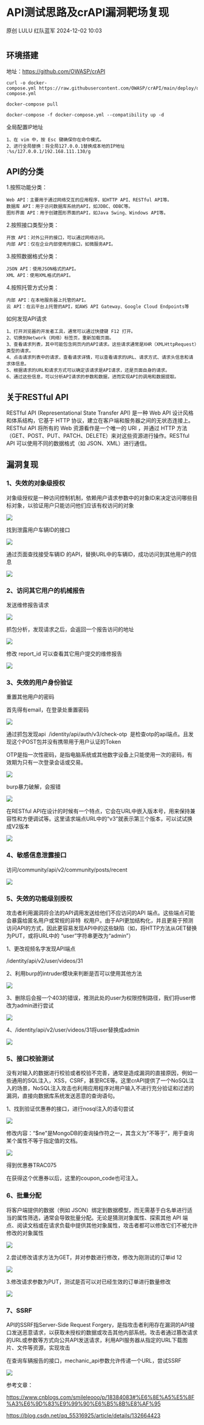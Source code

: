 #  API测试思路及crAPI漏洞靶场复现   
原创 LULU  红队蓝军   2024-12-02 10:03  
  
#   
## 环境搭建   
  
地址：https://github.com/OWASP/crAPI  
```
curl -o docker-compose.yml https://raw.githubusercontent.com/OWASP/crAPI/main/deploy/docker/docker-compose.yml

docker-compose pull

docker-compose -f docker-compose.yml --compatibility up -d

```  
  
全局配置IP地址  
```
1、在 vim 中，按 Esc 键确保你在命令模式。
2、进行全局替换：将全局127.0.0.1替换成本地的IP地址 
:%s/127.0.0.1/192.168.111.130/g 

```  
## API的分类   
  
1.按照功能分类：  
```
Web API：主要用于通过网络交互的应用程序，如HTTP API、RESTful API等。
数据库 API：用于访问数据库系统的API，如JDBC、ODBC等。
图形界面 API：用于创建图形界面的API，如Java Swing、Windows API等。

```  
  
2.按照接口类型分类：  
```
开放 API：对外公开的接口，可以通过网络访问。
内部 API：仅在企业内部使用的接口，如微服务API。

```  
  
3.按照数据格式分类：  
```
JSON API：使用JSON格式的API。
XML API：使用XML格式的API。

```  
  
4.按照托管方式分类：  
```
内部 API：在本地服务器上托管的API。
云 API：在云平台上托管的API，如AWS API Gateway、Google Cloud Endpoints等

```  
  
如何发现API请求  
```
1、打开浏览器的开发者工具，通常可以通过快捷键 F12 打开。
2、切换到Network（网络）标签页，重新加载页面。
3、查看请求列表，其中可能包含网页内的API请求。这些请求通常是XHR（XMLHttpRequest）类型的请求。
4、点击请求列表中的请求，查看请求详情，可以查看请求的URL、请求方式、请求头信息和请求体信息。
5、根据请求的URL和请求方式可以确定该请求是API请求，还是页面自身的请求。
6、通过这些信息，可以分析API请求的参数和数据，进而实现API的调用和数据提取。

```  
## 关于RESTful API   
  
RESTful API (Representational State Transfer API) 是一种 Web API 设计风格和体系结构，它基于 HTTP 协议，建立在客户端和服务器之间的无状态连接上。RESTful API 将所有的 Web 资源看作是一个唯一的 URI ，并通过 HTTP 方法（GET、POST、PUT、PATCH、DELETE）来对这些资源进行操作。RESTful API 可以使用不同的数据格式（如 JSON、XML）进行通信。  
## 漏洞复现   
### 1、失效的对象级授权  
  
对象级授权是一种访问控制机制，依赖用户请求参数中的对象ID来决定访问哪些目标对象，以验证用户只能访问他们应该有权访问的对象  
  
![](https://mmbiz.qpic.cn/sz_mmbiz_png/ibZ6uZjjH3v4c9uscsQD2ybzd4y8qFrfcozyScVMGzLTMoLRWtBdxq4z0xRapMG5ia3Osj2Gl62ANFqN2ictBwSwA/640?wx_fmt=png&from=appmsg "")  
  
  
找到泄露用户车辆ID的接口  
  
![](https://mmbiz.qpic.cn/sz_mmbiz_png/ibZ6uZjjH3v4c9uscsQD2ybzd4y8qFrfcJVicF32kATDCMltSO0QF8iaWeHiaKQiab7q2lqGBRnk8cHrm8TibtxOH4mQ/640?wx_fmt=png&from=appmsg "")  
  
  
通过页面查找接受车辆ID 的API，替换URL中的车辆ID，成功访问到其他用户的信息  
  
![](https://mmbiz.qpic.cn/sz_mmbiz_png/ibZ6uZjjH3v4c9uscsQD2ybzd4y8qFrfc9KdWbVN8QbbGjD1wNIrlqw56sFuNibEze4SaD2uggAUicPKIZ13BJm7w/640?wx_fmt=png&from=appmsg "")  
  
### 2、访问其它用户的机械报告  
  
发送维修报告请求  
  
![](https://mmbiz.qpic.cn/sz_mmbiz_png/ibZ6uZjjH3v4c9uscsQD2ybzd4y8qFrfcfZMaPcyMvbRts73dbPuAmiacGibqC54MBHefnFKUDTAfibJZep44gOtkA/640?wx_fmt=png&from=appmsg "")  
  
  
抓包分析，发现请求之后，会返回一个报告访问的地址  
  
![](https://mmbiz.qpic.cn/sz_mmbiz_png/ibZ6uZjjH3v4c9uscsQD2ybzd4y8qFrfccmTgVo589W9Sa2PohQIfpMicEibu6nQ62SqaJN7n2KqCp2FwialxGBs3g/640?wx_fmt=png&from=appmsg "")  
  
  
修改 report_id 可以查看其它用户提交的维修报告  
  
![](https://mmbiz.qpic.cn/sz_mmbiz_png/ibZ6uZjjH3v4c9uscsQD2ybzd4y8qFrfcD0zRPuKsCEQKpHsRicOaVyQpSORibc3Ueb2l8nZFy3CSWnsjNicWibkOHw/640?wx_fmt=png&from=appmsg "")  
  
### 3、失效的用户身份验证  
  
重置其他用户的密码  
  
首先得有email，在登录处重置密码  
  
![](https://mmbiz.qpic.cn/sz_mmbiz_png/ibZ6uZjjH3v4c9uscsQD2ybzd4y8qFrfcv9gdnia9O2R1CH19ic1lFUGa3niaT5PmicNKWiacdpUKL0bCe5YTicregZDQ/640?wx_fmt=png&from=appmsg "")  
  
  
通过抓包发现api  /identity/api/auth/v3/check-otp  是检查otp的api端点。且发现这个POST包并没有携带用于用户认证的Token  
  
OTP是指一次性密码，是指电脑系统或其他数字设备上只能使用一次的密码，有效期为只有一次登录会话或交易。  
  
![](https://mmbiz.qpic.cn/sz_mmbiz_png/ibZ6uZjjH3v4c9uscsQD2ybzd4y8qFrfcDQXhryibBFWePs5EKRTjspiaLZ4xTkNlWONlYGlUNbGYNbHzFm0AU2ibg/640?wx_fmt=png&from=appmsg "")  
  
  
burp暴力破解，会报错  
  
![](https://mmbiz.qpic.cn/sz_mmbiz_png/ibZ6uZjjH3v4c9uscsQD2ybzd4y8qFrfcjGGzTFN2Xhxg1doLwzfOXXoKFekPQ2gyQsYkP9TI2wBHxrUNFRia1TQ/640?wx_fmt=png&from=appmsg "")  
  
  
在RESTful API在设计的时候有一个特点，它会在URL中嵌入版本号，用来保持兼容性和方便调试等。这里请求端点URL中的“v3”就表示第三个版本，可以试试换成V2版本  
  
![](https://mmbiz.qpic.cn/sz_mmbiz_png/ibZ6uZjjH3v4c9uscsQD2ybzd4y8qFrfcDaQv2G7cnbHvpbicNAjO50rUibUvY7QeaL1kibq2VobBQ89o4m9ITFscA/640?wx_fmt=png&from=appmsg "")  
  
### 4、敏感信息泄露接口  
  
访问/community/api/v2/community/posts/recent  
  
![](https://mmbiz.qpic.cn/sz_mmbiz_png/ibZ6uZjjH3v4c9uscsQD2ybzd4y8qFrfczBZxPus7ubGkscFTgM23ibqmlMEichiaT0Micgc1bdSQLgr6DnYWa8EPvQ/640?wx_fmt=png&from=appmsg "")  
  
### 5、失效的功能级别授权  
  
攻击者利用漏洞将合法的API调用发送给他们不应访问的API 端点。这些端点可能会暴露给匿名用户或常规的非特  权用户。由于API更加结构化，并且更易于预测访问API的方式，因此更容易发现API中的这些缺陷（如，将HTTP方法从GET替换为PUT，或将URL中的 “user”字符串更改为“admin”）  
  
1、更改视频名字发现API端点  
  
/identity/api/v2/user/videos/31  
  
2、利用burp的intruder模块来判断是否可以使用其他方法  
  
![](https://mmbiz.qpic.cn/sz_mmbiz_png/ibZ6uZjjH3v4c9uscsQD2ybzd4y8qFrfcLcqM0jN4Dyuj6Nj9bscLnOJaDFeInW1qicMSalHH53riaDfH9fVic9W6g/640?wx_fmt=png&from=appmsg "")  
  
  
3、删除后会报一个403的错误，推测此处的user为权限控制路径，我们将user修改为admin进行尝试  
  
![](https://mmbiz.qpic.cn/sz_mmbiz_png/ibZ6uZjjH3v4c9uscsQD2ybzd4y8qFrfcK2kO18M5ms04ib5pLtZW7N20hD7yEUgXicTtaCLrEleOwEld1p5EnHoQ/640?wx_fmt=png&from=appmsg "")  
  
  
4、/identity/api/v2/user/videos/31将user替换成admin  
  
![](https://mmbiz.qpic.cn/sz_mmbiz_png/ibZ6uZjjH3v4c9uscsQD2ybzd4y8qFrfcO1uBibOWN1Ouj3WCSMxukZ6xOlibVm261PWe3icWO2h22FueymcD8ia3Ow/640?wx_fmt=png&from=appmsg "")  
  
### 5、接口校验测试  
  
没有对输入的数据进行校验或者校验不完善，通常是造成漏洞的直接原因，例如一些通用的SQL注入，XSS，CSRF，甚至RCE等。这里crAPI提供了一个NoSQL注入的场景，NoSQL注入攻击也利用应用程序对用户输入不进行充分验证和过滤的漏洞，直接向数据库系统发送恶意的查询语句。  
  
1、找到验证优惠券的接口，进行nosql注入的语句尝试  
  
![](https://mmbiz.qpic.cn/sz_mmbiz_png/ibZ6uZjjH3v4c9uscsQD2ybzd4y8qFrfcKFM0dPhviakEySf9cKtv7D5icGcDTqB1w8NPWv6uq3KWZicZBibb4ymL0g/640?wx_fmt=png&from=appmsg "")  
  
修改内容：“$ne"是MongoDB的查询操作符之一，其含义为"不等于”，用于查询某个属性不等于指定值的文档。  
  
![](https://mmbiz.qpic.cn/sz_mmbiz_png/ibZ6uZjjH3v4c9uscsQD2ybzd4y8qFrfcvkPfAfQ7FN1qK0iafkMTNv1nyQD6e3jiaffUicHAEttQo3PGh7tkKSgXA/640?wx_fmt=png&from=appmsg "")  
  
  
得到优惠券TRAC075  
  
在获得这个优惠券以后，这里的coupon_code也可注入。  
### 6、批量分配  
  
将客户端提供的数据（例如 JSON）绑定到数据模型，而无需基于白名单进行适当的属性筛选，通常会导致批量分配。无论是猜测对象属性、探索其他 API 端点、阅读文档或在请求负载中提供其他对象属性，攻击者都可以修改它们不被允许修改的对象属性  
  
![](https://mmbiz.qpic.cn/sz_mmbiz_png/ibZ6uZjjH3v4c9uscsQD2ybzd4y8qFrfc1kUiaxY4U24B9Y42ErEShXm3NS4hW6FPjtgTN7e5FnPgRXicojY5DjJw/640?wx_fmt=png&from=appmsg "")  
  
  
2.尝试修改请求方法为GET，并对参数进行修改，修改为刚测试的订单id 12  
  
![](https://mmbiz.qpic.cn/sz_mmbiz_png/ibZ6uZjjH3v4c9uscsQD2ybzd4y8qFrfcvExuMcdHJ5ZKYYy0mZt81NiavtKZLic2LL6vfPal7sZN195T8JJTVn5A/640?wx_fmt=png&from=appmsg "")  
  
  
3.修改请求参数为PUT，测试是否可以对已经生效的订单进行数量修改  
  
![](https://mmbiz.qpic.cn/sz_mmbiz_png/ibZ6uZjjH3v4c9uscsQD2ybzd4y8qFrfcKsv3xxwBVuxL1pUVtdESXabW69582MNt9zZF5tB5oBbBUbPRonZMpg/640?wx_fmt=png&from=appmsg "")  
  
### 7、SSRF  
  
API的SSRF指Server-Side Request Forgery，是指攻击者利用存在漏洞的API接口发送恶意请求，以获取未授权的数据或攻击其他内部系统。攻击者通过篡改请求的URL或参数等方式向公共API发送请求，利用API服务器从指定的URL下载图片、文件等资源，实现攻击  
  
在查询车辆报告的接口，mechanic_api参数允许传递一个URL，尝试SSRF  
  
![](https://mmbiz.qpic.cn/sz_mmbiz_png/ibZ6uZjjH3v4c9uscsQD2ybzd4y8qFrfcjnQ6oPYfgn8X4hwbfe76AduPrWQHRpT12bDIRSvG5MguXZraWE2VwA/640?wx_fmt=png&from=appmsg "")  
  
  
参考文章：  
  
https://www.cnblogs.com/smileleooo/p/18384083#%E6%8E%A5%E5%8F%A3%E6%9D%83%E9%99%90%E6%B5%8B%E8%AF%95  
  
https://blog.csdn.net/qq_55316925/article/details/132664423  
  
  

